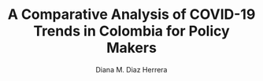 ---
paperId: 22
author: Diana M. Diaz Herrera
publicationauthor: Diaz Herrera, D. M.
title: A Comparative Analysis of COVID-19 Trends in Colombia for Policy Makers
pitch: https://slideslive.com/38930551/a-comparative-analysis-of-covid19-trends-in-colombia-for-policy-makers?ref=folder-55828
poster: Poster_Diana_Diaz
alt: --
type: Poster
topic: Applications
subtopic: Machine Learning
link: https://research.latinxinai.org/papers/icml/2020/pdf/Poster_Diana_Diaz.pdf
conference: icml
year: 2020
tags: icml-2020-nopitch
location: Virtual
---